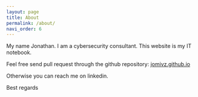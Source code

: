 ```yaml
---
layout: page
title: About
permalink: /about/
navi_order: 6
---
```


My name Jonathan. I am a cybersecurity consultant. This website is my IT notebook. 

Feel free send pull request through the github repository:
[jomivz.github.io](https://github.com/jomivz/jomivz.github.io)

Otherwise you can reach me on linkedin.

Best regards
